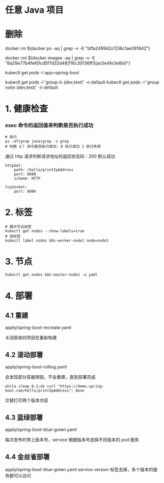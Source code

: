 # 任意 Java 项目

# 删除

docker rm $(docker ps -aq | grep -v -E "bffa249942c1|36c1ae091842")

docker rmi $(docker images -aq | grep -v -E "6a29e77b4fe6|fcd5f7d32d48|f16c30136ff3|ac0e4fe3e6b0")

kubectl get pods -l app=spring-boot

kubectl get pods -l 'group in (dev,test)' -n default
kubectl get pods -l 'group notin (dev,test)' -n default

# 1. 健康检查

### exec 命令的返回值来判断是否执行成功

```shell
# 执行
ps -ef|grep java|grep -v grep
# 判断 $？ 命令是否执行成功: 0 执行成功 1 执行失败
```

通过 http 请求判断请求地址的返回状态码：200 默认成功

```shell
httpGet:
    path: /hello/printIpAddress
    port: 8080
    scheme: HTTP
```

```shell
tcpSocket:
    port: 8080
```

# 2. 标签

```shell
# 展示节点标签
kubectl get nodes --show-labels=true
# 加标签
kubectl label nodes k8s-worker-node1 node=node1
```

# 3. 节点

```shell
kubectl get nodes k8s-master-node1 -o yaml
```

# 4. 部署

## 4.1 重建

apply/spring-boot-recreate.yaml

关闭原来的项目在重新构建

## 4.2 滚动部署

apply/spring-boot-rolling.yaml

会发现部分容器销毁，不会重建，直到部署完成

```shell
while sleep 0.2;do curl "https://demo.spring-boot.com/hello/printIpAddress"; done
```
交替打印两个版本内容

## 4.3 蓝绿部署

apply/spring-boot-blue-green.yaml

每次发布时带上版本号，service 根据版本号选择不同版本的 pod 服务

## 4.4 金丝雀部署

apply/spring-boot-blue-green.yaml service version 标签去掉，多个版本的服务都可以访问